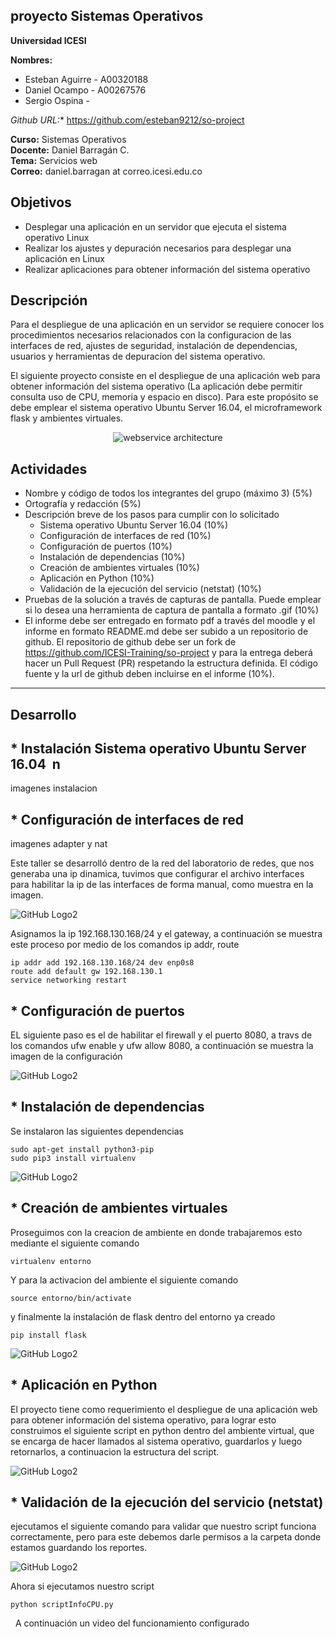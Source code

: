 ## proyecto Sistemas Operativos

**Universidad ICESI**  

**Nombres:**
  * Esteban Aguirre - A00320188  
  * Daniel Ocampo - A00267576 
  * Sergio Ospina - 
  
  *Github URL:** https://github.com/esteban9212/so-project

**Curso:** Sistemas Operativos  
**Docente:** Daniel Barragán C.  
**Tema:**  Servicios web  
**Correo:** daniel.barragan at correo.icesi.edu.co

## Objetivos
* Desplegar una aplicación en un servidor que ejecuta el sistema operativo Linux
* Realizar los ajustes y depuración necesarios para desplegar una
aplicación en Linux
* Realizar aplicaciones para obtener información del sistema operativo

## Descripción
Para el despliegue de una aplicación en un servidor se requiere conocer los procedimientos necesarios relacionados con la configuracion de las interfaces de red, ajustes de seguridad, instalación de dependencias, usuarios y herramientas de depuracíon del sistema operativo.

El siguiente proyecto consiste en el despliegue de una aplicación web para obtener información del sistema operativo (La aplicación debe permitir consulta uso de CPU, memoria y espacio en disco). Para este propósito se debe emplear el sistema operativo Ubuntu Server 16.04, el microframework flask y ambientes virtuales.

<p align="center">
  <img src="images/vista-despliegue.png" alt="webservice architecture"/>
</p>

## Actividades
* Nombre y código de todos los integrantes del grupo (máximo 3) (5%)
* Ortografía y redacción (5%)
* Descripción breve de los pasos para cumplir con lo solicitado
  * Sistema operativo Ubuntu Server 16.04 (10%)
  * Configuración de interfaces de red (10%)
  * Configuración de puertos (10%)
  * Instalación de dependencias (10%)
  * Creación de ambientes virtuales (10%)
  * Aplicación en Python (10%)
  * Validación de la ejecución del servicio (netstat) (10%)
* Pruebas de la solución a través de capturas de pantalla. Puede emplear si lo desea una herramienta de captura de pantalla a formato .gif (10%)
* El informe debe ser entregado en formato pdf a través del moodle y el informe en formato README.md debe ser subido a un repositorio de github. El repositorio de github debe ser un fork de https://github.com/ICESI-Training/so-project y para la entrega deberá hacer un Pull Request (PR) respetando la estructura definida. El código fuente y la url de github deben incluirse en el informe (10%).

----------------

## Desarrollo

## * Instalación Sistema operativo Ubuntu Server 16.04  n 

imagenes instalacion  


## * Configuración de interfaces de red  
imagenes adapter y nat

Este taller se desarrolló dentro de la red del laboratorio de redes, que nos generaba una ip dinamica, tuvimos que configurar el archivo interfaces para habilitar la ip de las interfaces de forma manual, como muestra en la imagen.  

![GitHub Logo2](Imagenes/interfaces.png) 


Asignamos la ip 192.168.130.168/24 y el gateway, a continuación se muestra este proceso por medio de los comandos ip addr, route  

 ```vim
ip addr add 192.168.130.168/24 dev enp0s8
route add default gw 192.168.130.1
service networking restart 
   ```


## * Configuración de puertos 

EL siguiente paso es el de habilitar el firewall y el puerto 8080, a travs de los comandos ufw enable y ufw allow 8080, a continuación se muestra la imagen de la configuración  

![GitHub Logo2](Imagenes/puertos.png) 
  

## * Instalación de dependencias  

Se instalaron las siguientes dependencias


 ```vim
sudo apt-get install python3-pip
sudo pip3 install virtualenv
   ```  

![GitHub Logo2](Imagenes/installPython3.png)


## * Creación de ambientes virtuales  
Proseguimos con la creacion de ambiente en donde trabajaremos esto mediante el siguiente comando  

```vim
virtualenv entorno
```  
 Y para la activacion del ambiente el siguiente comando  
 
```vim
source entorno/bin/activate
```  
y finalmente la instalación de flask dentro del entorno ya creado  
```vim
pip install flask
```  

![GitHub Logo2](Imagenes/creacionEntorno.png) 
   
## * Aplicación en Python   

El proyecto tiene como requerimiento el despliegue de una aplicación web para obtener información del sistema operativo, para lograr esto construimos el siguiente script en python dentro del ambiente virtual, que se encarga de hacer llamados al sistema operativo, guardarlos y luego retornarlos, a continuacion la estructura del script.  


![GitHub Logo2](Imagenes/scriptPython.png) 


## * Validación de la ejecución del servicio (netstat)   
ejecutamos el siguiente comando para validar que nuestro script funciona correctamente, pero para este debemos darle permisos a la carpeta donde estamos guardando los reportes.


![GitHub Logo2](Imagenes/permisosCarpeta.png)   

Ahora si ejecutamos nuestro script  
```vim
python scriptInfoCPU.py
``` 
   A continuación un video del funcionamiento configurado  
   
   

